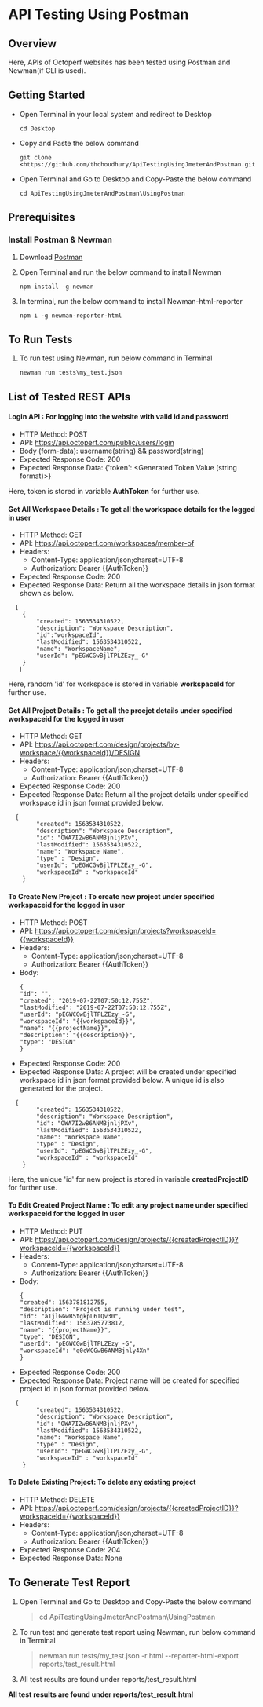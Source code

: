 # API Testing Using Postman

## Overview

Here, APIs of Octoperf websites has been tested using Postman and Newman(if CLI is used). 

## Getting Started

* Open Terminal in your local system and redirect to Desktop
   ```
   cd Desktop
   ```
* Copy and Paste the below command

   ```
   git clone <https://github.com/thchoudhury/ApiTestingUsingJmeterAndPostman.git>
   ```
  
* Open Terminal and Go to Desktop and Copy-Paste the below command

    ```
    cd ApiTestingUsingJmeterAndPostman\UsingPostman 
   ```

## Prerequisites

 ### Install Postman & Newman
1. Download [Postman](https://www.getpostman.com/apps)

2. Open Terminal and run the below command to install Newman

   ```
   npm install -g newman
   ```
   
3. In terminal, run the below command to install Newman-html-reporter

     ```
     npm i -g newman-reporter-html
    ```

## To Run Tests

1. To run test using Newman, run below command in Terminal

    ```
    newman run tests\my_test.json
    ```

## List of Tested REST APIs

#### Login API : For logging into the website with valid id and password
* HTTP Method: POST
* API:  https://api.octoperf.com/public/users/login
* Body (form-data): username(string) && password(string)
* Expected Response Code: 200 
* Expected Response Data: {'token': <Generated Token Value (string format)>}

Here, token is stored in variable **AuthToken** for further use.

#### Get All Workspace Details : To get all the workspace details for the logged in user
* HTTP Method: GET
* API:  https://api.octoperf.com/workspaces/member-of
* Headers:
    * Content-Type: application/json;charset=UTF-8
    * Authorization: Bearer {{AuthToken}}
* Expected Response Code: 200 
* Expected Response Data: Return all the workspace details in json format shown as below.
```
  [
    {
        "created": 1563534310522,
        "description": "Workspace Description",
        "id":"workspaceId",
        "lastModified": 1563534310522,
        "name": "WorkspaceName",
        "userId": "pEGWCGwBjlTPLZEzy_-G"
    }
   ]
   ```

Here, random 'id' for workspace is stored in variable **workspaceId** for further use.

#### Get All Project Details : To get all the proejct details under specified workspaceid for the logged in user
* HTTP Method: GET
* API:  https://api.octoperf.com/design/projects/by-workspace/{{workspaceId}}/DESIGN
* Headers:
    * Content-Type: application/json;charset=UTF-8
    * Authorization: Bearer {{AuthToken}}
* Expected Response Code: 200 
* Expected Response Data: Return all the project details under specified workspace id in json format provided below.
```
  {
        "created": 1563534310522,
        "description": "Workspace Description",
        "id": "OWA7I2wB6ANMBjnljPXv",
        "lastModified": 1563534310522,
        "name": "Workspace Name",
        "type" : "Design",
        "userId": "pEGWCGwBjlTPLZEzy_-G",
        "workspaceId" : "workspaceId"
    }
```

#### To Create New Project : To create new project under specified workspaceid for the logged in user
* HTTP Method: POST
* API:  https://api.octoperf.com/design/projects?workspaceId={{workspaceId}}
* Headers:
    * Content-Type: application/json;charset=UTF-8
    * Authorization: Bearer {{AuthToken}}
* Body: 
    ```
    {
    "id": "",
    "created": "2019-07-22T07:50:12.755Z",
    "lastModified": "2019-07-22T07:50:12.755Z",
    "userId": "pEGWCGwBjlTPLZEzy_-G",
    "workspaceId": "{{workspaceId}}",
    "name": "{{projectName}}",
    "description": "{{description}}",
    "type": "DESIGN"
    }
   ```
* Expected Response Code: 200 
* Expected Response Data: A project will be created under specified workspace id in json format provided below. A unique id is also generated for the project. 

```
  {
        "created": 1563534310522,
        "description": "Workspace Description",
        "id": "OWA7I2wB6ANMBjnljPXv",
        "lastModified": 1563534310522,
        "name": "Workspace Name",
        "type" : "Design",
        "userId": "pEGWCGwBjlTPLZEzy_-G",
        "workspaceId" : "workspaceId"
    }
```

Here, the unique 'id' for new project is stored in variable **createdProjectID** for further use.

#### To Edit Created Project Name : To edit any project name under specified workspaceid for the logged in user
* HTTP Method: PUT
* API: https://api.octoperf.com/design/projects/{{createdProjectID}}?workspaceId={{workspaceId}}
* Headers:
    * Content-Type: application/json;charset=UTF-8
    * Authorization: Bearer {{AuthToken}}
* Body: 
    ```
    {
    "created": 1563781812755,
    "description": "Project is running under test",
    "id": "a1jlGGwB5tgkpL6TQv30",
    "lastModified": 1563785773812,
    "name": "{{projectName}}",
    "type": "DESIGN",
    "userId": "pEGWCGwBjlTPLZEzy_-G",
    "workspaceId": "q0eWCGwB6ANMBjnly4Xn"
    }
   ```
* Expected Response Code: 200 
* Expected Response Data: Project name will be created for specified project id in json format provided below.
```
  {
        "created": 1563534310522,
        "description": "Workspace Description",
        "id": "OWA7I2wB6ANMBjnljPXv",
        "lastModified": 1563534310522,
        "name": "Workspace Name",
        "type" : "Design",
        "userId": "pEGWCGwBjlTPLZEzy_-G",
        "workspaceId" : "workspaceId"
    }
```

#### To Delete Existing Project: To delete any existing project
* HTTP Method: DELETE
* API:  https://api.octoperf.com/design/projects/{{createdProjectID}}?workspaceId={{workspaceId}}
* Headers:
    * Content-Type: application/json;charset=UTF-8
    * Authorization: Bearer {{AuthToken}}
* Expected Response Code: 204
* Expected Response Data: None


## To Generate Test Report

1. Open Terminal and Go to Desktop and Copy-Paste the below command

   > cd ApiTestingUsingJmeterAndPostman\UsingPostman
   
2. To run test and generate test report using Newman, run below command in Terminal

   > newman run tests/my_test.json -r html --reporter-html-export reports/test_result.html
   
3. All test results are found under reports/test_result.html



**All test results are found under reports/test_result.html**
